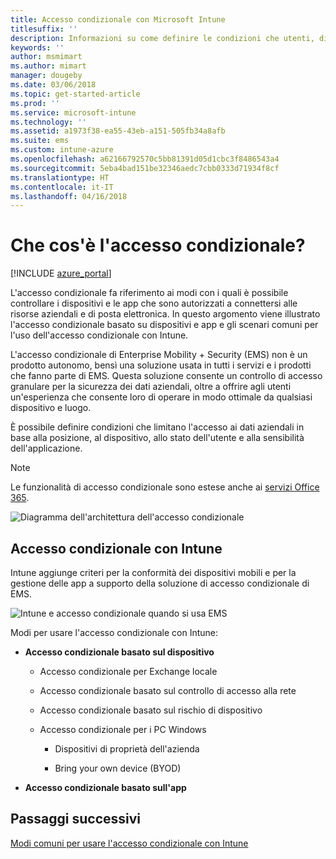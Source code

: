 ```yaml
---
title: Accesso condizionale con Microsoft Intune
titlesuffix: ''
description: Informazioni su come definire le condizioni che utenti, dispositivi e app devono soddisfare per accedere alle risorse aziendali in Microsoft Intune.
keywords: ''
author: msmimart
ms.author: mimart
manager: dougeby
ms.date: 03/06/2018
ms.topic: get-started-article
ms.prod: ''
ms.service: microsoft-intune
ms.technology: ''
ms.assetid: a1973f38-ea55-43eb-a151-505fb34a8afb
ms.suite: ems
ms.custom: intune-azure
ms.openlocfilehash: a62166792570c5bb81391d05d1cbc3f8486543a4
ms.sourcegitcommit: 5eba4bad151be32346aedc7cbb0333d71934f8cf
ms.translationtype: HT
ms.contentlocale: it-IT
ms.lasthandoff: 04/16/2018
---
```

# <a name="whats-conditional-access"></a>Che cos'è l'accesso condizionale?

[!INCLUDE [azure_portal](./includes/azure_portal.md)]

L'accesso condizionale fa riferimento ai modi con i quali è possibile controllare i dispositivi e le app che sono autorizzati a connettersi alle risorse aziendali e di posta elettronica. In questo argomento viene illustrato l'accesso condizionale basato su dispositivi e app e gli scenari comuni per l'uso dell'accesso condizionale con Intune.

L'accesso condizionale di Enterprise Mobility + Security (EMS) non è un prodotto autonomo, bensì una soluzione usata in tutti i servizi e i prodotti che fanno parte di EMS. Questa soluzione consente un controllo di accesso granulare per la sicurezza dei dati aziendali, oltre a offrire agli utenti un'esperienza che consente loro di operare in modo ottimale da qualsiasi dispositivo e luogo.

È possibile definire condizioni che limitano l'accesso ai dati aziendali in base alla posizione, al dispositivo, allo stato dell'utente e alla sensibilità dell'applicazione.

> [!NOTE] 
> Le funzionalità di accesso condizionale sono estese anche ai [servizi Office 365](https://blogs.technet.microsoft.com/wbaer/2017/02/17/conditional-access-policies-with-sharepoint-online-and-onedrive-for-business/).

![Diagramma dell'architettura dell'accesso condizionale](./media/ca-diagram-1.png)

## <a name="conditional-access-with-intune"></a>Accesso condizionale con Intune

Intune aggiunge criteri per la conformità dei dispositivi mobili e per la gestione delle app a supporto della soluzione di accesso condizionale di EMS.

![Intune e accesso condizionale quando si usa EMS](./media/intune-with-ca-1.png)

Modi per usare l'accesso condizionale con Intune:

-   **Accesso condizionale basato sul dispositivo**

    -   Accesso condizionale per Exchange locale

    -   Accesso condizionale basato sul controllo di accesso alla rete

    -   Accesso condizionale basato sul rischio di dispositivo

    -   Accesso condizionale per i PC Windows

        -   Dispositivi di proprietà dell'azienda

        -   Bring your own device (BYOD)

-   **Accesso condizionale basato sull'app**

## <a name="next-steps"></a>Passaggi successivi

[Modi comuni per usare l'accesso condizionale con Intune](conditional-access-intune-common-ways-use.md)
